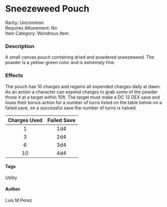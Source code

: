 # Sneezeweed Pouch
Rarity: Uncommon\
Requires Attunement: No\
Item Category: Wondrous Item

### Description
A small canvas pouch containing dried and powdered sneezeweed.
The powder is a yellow-green color and is extremely fine.

### Effects
The pouch has 10 charges and regains all expended charges daily at dawn.
As an action a character can expend charges to grab some of the powder throw it at a target within 15ft.
The target must make a DC 12 DEX save and loses their bonus action for a number of turns listed on the table below on a failed save, on a successful save the number of turns is halved.

|Charges Used|Failed Save|
:-:|:-:
1|1d4
3|2d4
6|3d4
10|4d4

#### Tags
Utility

#### Author
Luis M Perez
